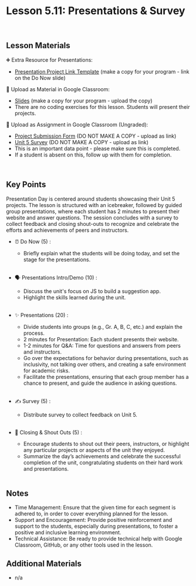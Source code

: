 # Lesson 5.11: Presentations & Survey

<br>

## Lesson Materials

➕ Extra Resource for Presentations:
- [Presentation Project Link Template]() (make a copy for your program - link on the Do Now slide)

📖 Upload as Material in Google Classroom:
- [Slides](https://docs.google.com/presentation/d/1VaD_bEiwGkkW_2k1eZja3d3zth5p11aeKN90p-RxvPQ/edit?usp=sharing) (make a copy for your program - upload the copy)
- There are no coding exercises for this lesson. Students will present their projects.

📝 Upload as Assignment in Google Classroom (Ungraded):
- [Project Submission Form](https://forms.gle/jpemUa2fTs6DFdCX8) (DO NOT MAKE A COPY - upload as link)
- [Unit 5 Survey]() (DO NOT MAKE A COPY - upload as link)
 - This is an important data point - please make sure this is completed.
 - If a student is absent on this, follow up with them for completion.
<br>


## Key Points
Presentation Day is centered around students showcasing their Unit 5 projects. The lesson is structured with an icebreaker, followed by guided group presentations, where each student has 2 minutes to present their website and answer questions. The session concludes with a survey to collect feedback and closing shout-outs to recognize and celebrate the efforts and achievements of peers and instructors.


- ⏰ Do Now (5) : 
    -  Briefly explain what the students will be doing today, and set the stage for the presentations. <br><br>

- 🗣️ Presentations Intro/Demo (10) : 
    - Discuss the unit's focus on JS to build a suggestion app.
    - Highlight the skills learned during the unit.<br><br>

- ✨ Presentations (20) :
    - Divide students into groups (e.g., Gr. A, B, C, etc.) and explain the process.
    - 2 minutes for Presentation: Each student presents their website.
    - 1-2 minutes for Q&A: Time for questions and answers from peers and instructors.
    - Go over the expectations for behavior during presentations, such as inclusivity, not talking over others, and creating a safe environment for academic risks.
    - Facilitate the presentations, ensuring that each group member has a chance to present, and guide the audience in asking questions.<br><br>

- ✍️ Survey (5) : 
    -  Distribute survey to collect feedback on Unit 5.<br><br>

- 🎉 Closing & Shout Outs (5) : 
    - Encourage students to shout out their peers, instructors, or highlight any particular projects or aspects of the unit they enjoyed.
    - Summarize the day’s achievements and celebrate the successful completion of the unit, congratulating students on their hard work and presentations. <br><br>


## Notes
- Time Management: Ensure that the given time for each segment is adhered to, in order to cover everything planned for the lesson.
- Support and Encouragement: Provide positive reinforcement and support to the students, especially during presentations, to foster a positive and inclusive learning environment.
- Technical Assistance: Be ready to provide technical help with Google Classroom, GitHub, or any other tools used in the lesson.


## Additional Materials
- n/a

